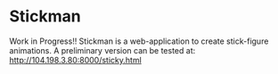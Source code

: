 # Stickman

Work in Progress!! Stickman is a web-application to create stick-figure animations. 
A preliminary version can be tested at: http://104.198.3.80:8000/sticky.html

